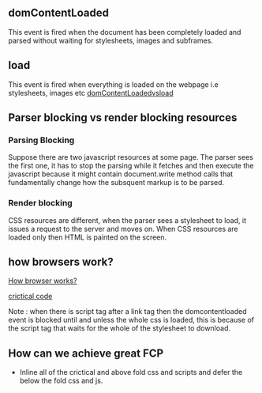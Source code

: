 ## domContentLoaded ##
This event is fired when the document has been completely loaded and parsed without waiting for stylesheets, images and subframes.

## load ##
This event is fired when everything is loaded on the webpage i.e stylesheets, images etc
[domContentLoadedvsload](https://stackoverflow.com/questions/2414750/difference-between-domcontentloaded-and-load-events)

## Parser blocking vs render blocking resources ##

### Parsing Blocking ###
Suppose there are two javascript resources at some page. The parser sees the first one, it has to stop the parsing while it fetches and then execute the javascript because it might contain document.write method calls that fundamentally change how the subsquent markup is to be parsed.

### Render blocking ###
CSS resources are different, when the parser sees a stylesheet to load, it issues a request to the server and moves on. When CSS resources are loaded only then HTML is painted on the screen.

## how browsers work? ##
[How browser works?](https://web.dev/howbrowserswork/)

[crictical code](https://github.com/addyosmani/critical/blob/master/README.md)

Note : when there is script tag after a link tag then the domcontentloaded event is blocked until and unless the whole css is loaded, this is because of the script tag that waits for the whole of the stylesheet to download.

## How can we achieve great FCP ##
- Inline all of the crictical and above fold css and scripts and defer the below the fold css and js. 
